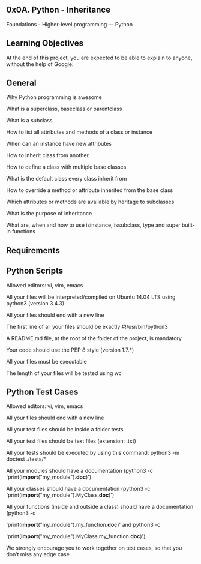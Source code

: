 ## 0x0A. Python - Inheritance

Foundations - Higher-level programming ― Python

## Learning Objectives

At the end of this project, you are expected to be able to explain to anyone, without the help of Google:

## General
   Why Python programming is awesome
   
   What is a superclass, baseclass or parentclass
   
   What is a subclass
   
   How to list all attributes and methods of a class or instance
   
   When can an instance have new attributes
   
   How to inherit class from another
   
   How to define a class with multiple base classes
   
   What is the default class every class inherit from
   
   How to override a method or attribute inherited from the base class
   
   Which attributes or methods are available by heritage to subclasses
   
   What is the purpose of inheritance
   
   What are, when and how to use isinstance, issubclass, type and super built-in functions

## Requirements

## Python Scripts

   Allowed editors: vi, vim, emacs
   
   All your files will be interpreted/compiled on Ubuntu 14.04 LTS using python3 (version 3.4.3)
   
   All your files should end with a new line
   
   The first line of all your files should be exactly #!/usr/bin/python3
   
   A README.md file, at the root of the folder of the project, is mandatory
   
   Your code should use the PEP 8 style (version 1.7.*)
   
   All your files must be executable
   
   The length of your files will be tested using wc

## Python Test Cases

Allowed editors: vi, vim, emacs

All your files should end with a new line

All your test files should be inside a folder tests

All your test files should be text files (extension: .txt)

All your tests should be executed by using this command: python3 -m doctest ./tests/*

All your modules should have a documentation (python3 -c 'print(__import__("my_module").__doc__)')

All your classes should have a documentation (python3 -c 'print(__import__("my_module").MyClass.__doc__)')

All your functions (inside and outside a class) should have a documentation (python3 -c 

'print(__import__("my_module").my_function.__doc__)' and python3 -c 

'print(__import__("my_module").MyClass.my_function.__doc__)')

We strongly encourage you to work together on test cases, so that you don’t miss any edge case

